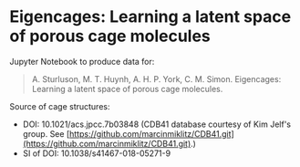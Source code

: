 # Eigencages: Learning a latent space of porous cage molecules

Jupyter Notebook to produce data for:

> A. Sturluson, M. T. Huynh, A. H. P. York, C. M. Simon. Eigencages: Learning a latent space of porous cage molecules.

Source of cage structures:
* DOI: 10.1021/acs.jpcc.7b03848 (CDB41 database courtesy of Kim Jelf's group. See [https://github.com/marcinmiklitz/CDB41.git](https://github.com/marcinmiklitz/CDB41.git).)
* SI of DOI: 10.1038/s41467-018-05271-9
